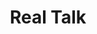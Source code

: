 ---
ee_id: '82'
site: '1'
type: '2'
url: 2011-132-real-talk
title: Real Talk
year: '2011'
display_year: '2011'
medium: Cell phone signal booster
dims: Dimensions variable
pitch: "​Boosted cell phone signal in a gallery..."
ps: ''
live_url: ''
related: ''
youtube: ''
related_code: ''
imgs: real-talk-2011-132-detail-2-database-SC.jpg
subheading: ''
download: ''
add_credit: ''
commission: The Whitney Museum of American Art
layout: things-i-made
---